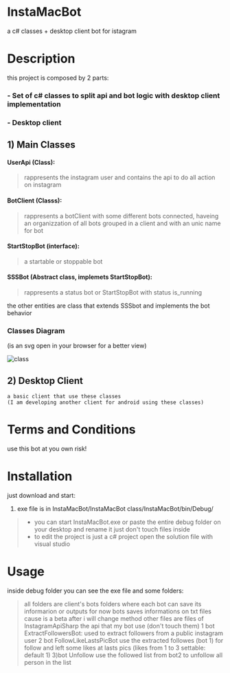 # InstaMacBot
a c# classes + desktop client bot for istagram
# Description
this project is composed by 2 parts:
### - Set of c# classes to split api and bot logic with desktop client implementation
### - Desktop client


## 1) Main Classes

  #### UserApi (Class): 
  >rappresents the instagram user and contains the api to do all action on instagram
  #### BotClient (Classs): 
  >rappresents a botClient with some different bots connected, haveing an organizzation of all bots grouped in a client and with an unic name for bot
  #### StartStopBot (interface): 
  >a startable or stoppable bot
  #### SSSBot (Abstract class, implemets StartStopBot):
  >rappresents a status bot or StartStopBot with status is_running
  >
  the other entities are class that extends SSSbot and implements the bot behavior
  
  ### Classes Diagram
  (is an svg open in your browser for a better view)
  
  ![class](https://github.com/MaccariniLuca/InstaMacBot/blob/main/documentation/Class%20Diagram.svg)
  
  
 ## 2) Desktop Client
    a basic client that use these classes
    (I am developing another client for android using these classes)
    
 # Terms and Conditions
 use this bot at you own risk!
 
# Installation
just download and start:
1) exe file is in InstaMacBot/InstaMacBot class/InstaMacBot/bin/Debug/
>- you can start InstaMacBot.exe or paste the entire debug folder on your desktop and rename it just don't touch files inside
>- to edit the project is just a c# project open the solution file with visual studio

# Usage
inside debug folder you can see the exe file and some folders:
>all folders are client's bots folders where each bot can save its informarion or outputs for now bots saves informations on txt files cause is a beta after i will change method
>other files are files of InstagramApiSharp the api that my bot use (don't touch them)
>1 bot ExtractFollowersBot: used to extract followers from a public instagram user
>2 bot FollowLikeLastsPicBot use the extracted followes (bot 1) for follow and left some likes at lasts pics (likes from 1 to 3 settable: default 1)
>3)bot Unfollow use the followed list from bot2 to unfollow all person in the list


